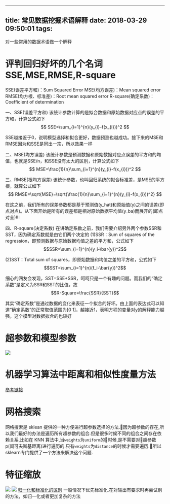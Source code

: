 
---
title: 常见数据挖掘术语解释
date: 2018-03-29 09:50:01
tags:
---


对一些常用的数据术语做一个解释<!--more-->

# 评判回归好坏的几个名词SSE,MSE,RMSE,R-square
SSE(误差平方和)：Sum Squared Error
MSE(均方误差)：Mean squared error
RMSE(均方根、标准差)：Root mean squared error
R-square(确定系数)：Coefficient of determination



一、SSE(误差平方和)
该统计参数计算的是拟合数据和原始数据对应点的误差的平方和，计算公式如下
$$ SSE=\sum_{i=1}^{n}(y_{i}-f(x_{i}))^2 $$

SSE越接近于0，说明模型选择和拟合更好，数据预测也越成功。接下来的MSE和RMSE因为和SSE是同出一宗，所以效果一样

二、MSE(均方误差)
该统计参数是预测数据和原始数据对应点误差的平方和的均值，也就是SSE/n，和SSE没有太大的区别，计算公式如下
$$ MSE=\frac{1}{n}\sum_{i=1}^{n}(y_{i}-f(x_{i}))^2 $$


三、RMSE(根均方误差)
该统计参数，也叫回归系统的拟合标准差，是MSE的平方根，就算公式如下
$$ RMSE=\sqrt{MSE}=\sqrt{\frac{1}{n}\sum_{i=1}^{n}(y_{i}-f(x_{i}))^2} $$


在这之前，我们所有的误差参数都是基于预测值(y_hat)和原始值(y)之间的误差(即点对点)。从下面开始是所有的误差都是相对原始数据平均值(y_ba)而展开的(即点对全)!!!

四、R-square(决定系数)
在讲确定系数之前，我们需要介绍另外两个参数SSR和SST，因为确定系数就是由它们两个决定的
(1)SSR：Sum of squares of the regression，即预测数据与原始数据均值之差的平方和，公式如下
$$SSR=\sum_{i=1}^{n}(y_i-\bar{y})^2$$


(2)SST：Total sum of squares，即原始数据和均值之差的平方和，公式如下
$$SST=\sum_{i=1}^{n}(f_i-\bar{y})^2$$

细心的网友会发现，SST=SSE+SSR，呵呵只是一个有趣的问题。而我们的“确定系数”是定义为SSR和SST的比值，故
$$R-Square=\frac{SSR}{SST}$$

其实“确定系数”是通过数据的变化来表征一个拟合的好坏。由上面的表达式可以知道“确定系数”的正常取值范围为[0 1]，越接近1，表明方程的变量对y的解释能力越强，这个模型对数据拟合的也较好

# 超参数和模型参数
![](https://ws1.sinaimg.cn/large/006tKfTcgy1ftg4q7ypwxj30zw0pwq6b.jpg)


# 机器学习算法中距离和相似性度量方法
[参考链接](http://www.cnblogs.com/daniel-D/p/3244718.html)

# 网格搜索
网格搜索是 sklean 提供的一种方便进行超参数选择的方法.因为超参数的存在,所以我们最好的办法是遍历所有超参数的组合.但是很多时候不同的组合之间存在依赖关系,比如在 KNN 算法中,当`weights`为`uniform`的时候,是不需要对超参数 p(闵可夫斯基距离)进行遍历的.只有`weights`为`distance`的时候才需要遍历.所以 sklearn专门提供了一个方法来解决这个问题.

# 特征缩放
![](https://ws1.sinaimg.cn/large/006tKfTcgy1ftgh98tev8j312a0p20v9.jpg)
![](https://ws3.sinaimg.cn/large/006tKfTcgy1ftghamuas3j31bk0owdj0.jpg)
[归一化和标准化的区别](https://www.zhihu.com/question/20455227)
一般情况下优先标准化.在对输出有要求时再尝试别的方法，如归一化或者更加复杂的方法

